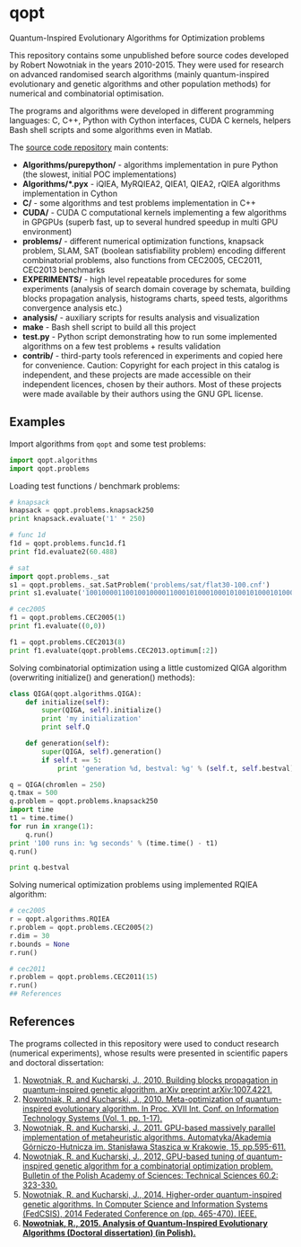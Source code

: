 # qopt
Quantum-Inspired Evolutionary Algorithms for Optimization problems

This repository contains some unpublished before source codes developed by Robert Nowotniak in the years
2010-2015. They were used for research on advanced randomised search
algorithms (mainly quantum-inspired evolutionary and genetic algorithms and
other population methods) for numerical and combinatorial optimisation. 

The programs and algorithms were developed in different programming languages:
C, C++, Python with Cython interfaces, CUDA C kernels, helpers Bash shell scripts and some algorithms even in Matlab.

The [source code repository](https://github.com/rnowotniak/qopt) main contents:

* **Algorithms/purepython/** -  algorithms implementation in pure Python (the slowest, initial POC implementations)
* **Algorithms/*.pyx**  -   iQIEA, MyRQIEA2, QIEA1, QIEA2, rQIEA algorithms implementation in Cython
* **C/**  -  some algorithms and test problems implementation in C++
* **CUDA/**  -  CUDA C computational kernels implementing a few algorithms in GPGPUs (superb fast, up to several hundred speedup in multi GPU environment)
* **problems/** -  different numerical optimization functions, knapsack problem, SLAM, SAT (boolean satisfiability problem) encoding different combinatorial problems, also functions from CEC2005, CEC2011, CEC2013 benchmarks
* **EXPERIMENTS/** -  high level repeatable procedures for some experiments (analysis of search domain coverage by schemata, building blocks propagation analysis, histograms charts, speed tests, algorithms convergence analysis etc.)
* **analysis/**   -  auxiliary scripts for results analysis and visualization
* **make**   -  Bash shell script to build all this project
* **test.py**  -  Python script demonstrating how to run some implemented algorithms on a few test problems + results validation
* **contrib/**   -  third-party tools referenced in experiments and copied here
  for convenience.  Caution:
  Copyright for each project in this catalog is independent, and these projects
  are made accessible on their independent licences, chosen by their authors.
  Most of these projects were made available by their authors using the GNU GPL license.

## Examples

Import algorithms from `qopt` and some test problems:

```python
import qopt.algorithms
import qopt.problems
```

Loading test functions / benchmark problems:

```python
# knapsack
knapsack = qopt.problems.knapsack250
print knapsack.evaluate('1' * 250)

# func 1d
f1d = qopt.problems.func1d.f1
print f1d.evaluate2(60.488)

# sat
import qopt.problems._sat
s1 = qopt.problems._sat.SatProblem('problems/sat/flat30-100.cnf')
print s1.evaluate('100100001100100100001100010100010001010010100010100010010010010010001001001100001001001001')

# cec2005
f1 = qopt.problems.CEC2005(1)
print f1.evaluate((0,0))

f1 = qopt.problems.CEC2013(8)
print f1.evaluate(qopt.problems.CEC2013.optimum[:2])
```

Solving combinatorial optimization using a little customized QIGA algorithm (overwriting initialize() and generation() methods):

```python
class QIGA(qopt.algorithms.QIGA):
    def initialize(self):
        super(QIGA, self).initialize()
        print 'my initialization'
        print self.Q

    def generation(self):
        super(QIGA, self).generation()
        if self.t == 5:
            print 'generation %d, bestval: %g' % (self.t, self.bestval)

q = QIGA(chromlen = 250)
q.tmax = 500
q.problem = qopt.problems.knapsack250
import time
t1 = time.time()
for run in xrange(1):
    q.run()
print '100 runs in: %g seconds' % (time.time() - t1)
q.run()

print q.bestval
```

Solving numerical optimization problems using implemented RQIEA algorithm:

```python
# cec2005
r = qopt.algorithms.RQIEA
r.problem = qopt.problems.CEC2005(2)
r.dim = 30
r.bounds = None
r.run()

# cec2011
r.problem = qopt.problems.CEC2011(15)
r.run()
## References
```

## References

The programs collected in this repository were used to conduct research (numerical experiments), whose results were presented
in scientific papers and doctoral dissertation:

1. [Nowotniak, R. and Kucharski, J., 2010. Building blocks propagation in quantum-inspired genetic algorithm. arXiv preprint arXiv:1007.4221.](http://adsabs.harvard.edu/abs/2010arXiv1007.4221N)
2. [Nowotniak, R. and Kucharski, J., 2010. Meta-optimization of quantum-inspired evolutionary algorithm. In Proc. XVII Int. Conf. on Information Technology Systems (Vol. 1, pp. 1-17).](https://www.researchgate.net/profile/Jacek_Kucharski/publication/265099961_Meta-optimization_of_Quantum-Inspired_Evolutionary_Algorithm/links/54da7da60cf261ce15cd4a54.pdf)
3. [Nowotniak, R. and Kucharski, J., 2011. GPU-based massively parallel implementation of metaheuristic algorithms. Automatyka/Akademia Górniczo-Hutnicza im. Stanisława Staszica w Krakowie, 15, pp.595-611.](http://yadda.icm.edu.pl/yadda/element/bwmeta1.element.baztech-article-AGH1-0028-0136)
4. [Nowotniak, R. and Kucharski, J., 2012, GPU-based tuning of quantum-inspired genetic algorithm for a combinatorial optimization problem. Bulletin of the Polish Academy of Sciences: Technical Sciences 60.2: 323-330.](https://www.degruyter.com/view/j/bpasts.2012.60.issue-2/v10175-012-0043-4/v10175-012-0043-4.xml)
5. [Nowotniak, R. and Kucharski, J., 2014. Higher-order quantum-inspired genetic algorithms. In Computer Science and Information Systems (FedCSIS), 2014 Federated Conference on (pp. 465-470). IEEE.](http://ieeexplore.ieee.org/abstract/document/6933052/?reload=true)
6. [**Nowotniak, R., 2015. Analysis of Quantum-Inspired Evolutionary Algorithms (Doctoral dissertation) (in Polish).**](http://robert.nowotniak.com/files/rnowotniak-phd.pdf)
